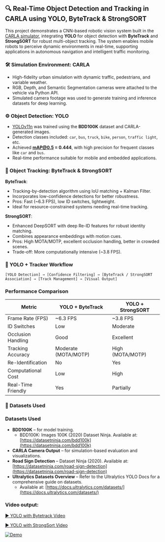 ## 🔍 Real-Time Object Detection and Tracking in CARLA using YOLO, ByteTrack & StrongSORT

This project demonstrates a CNN-based robotic vision system built in the [CARLA simulator](https://carla.org/), integrating **YOLO** for object detection with **ByteTrack** and **StrongSORT** for robust multi-object tracking. The system enables mobile robots to perceive dynamic environments in real-time, supporting applications in autonomous navigation and intelligent traffic monitoring.

### 🛠 Simulation Environment: CARLA

- High-fidelity urban simulation with dynamic traffic, pedestrians, and variable weather.
- RGB, Depth, and Semantic Segmentation cameras were attached to the vehicle via Python API.
- Simulated camera footage was used to generate training and inference datasets for deep learning.

### ⚙️ Object Detection: YOLO

- [YOLOv11n](https://docs.ultralytics.com/tasks/detect/#models) was trained using the **BDD100K** dataset and CARLA-generated images.
- Detection classes included: `car`, `bus`, `truck`, `bike`, `person`, `traffic light`, etc.
- Achieved **mAP@0.5 = 0.444**, with high precision for frequent classes like `car` and `bus`.
- Real-time performance suitable for mobile and embedded applications.

### 🎯 Object Tracking: ByteTrack & StrongSORT

**ByteTrack**:
- Tracking-by-detection algorithm using IoU matching + Kalman Filter.
- Incorporates low-confidence detections for better robustness.
- Pros: Fast (~6.3 FPS), low ID switches, lightweight.
- Ideal for resource-constrained systems needing real-time tracking.

**StrongSORT**:
- Enhanced DeepSORT with deep Re-ID features for robust identity matching.
- Combines appearance embeddings with motion cues.
- Pros: High MOTA/MOTP, excellent occlusion handling, better in crowded scenes.
- Trade-off: More computationally intensive (~3.8 FPS).

### 🔄 YOLO + Tracker Workflow

```text
[YOLO Detection] → [Confidence Filtering] → [ByteTrack / StrongSORT Association] → [Track Management] → [Visual Output]

```
### Performance Comparison

| Metric               | YOLO + ByteTrack     | YOLO + StrongSORT     |
|----------------------|----------------------|------------------------|
| Frame Rate (FPS)     | ~6.3 FPS             | ~3.8 FPS               |
| ID Switches          | Low                  | Moderate               |
| Occlusion Handling   | Good                 | Excellent              |
| Tracking Accuracy    | Moderate (MOTA/MOTP) | High (MOTA/MOTP)       |
| Re-Identification    | No                   | Yes                    |
| Computational Cost   | Low                  | High                   |
| Real-Time Friendly   | Yes                  | Partially              |



### 📁 Datasets Used
### Datasets Used

- **BDD100K** – for model training.  
  - BDD100K: Images 100K (2020) Dataset Ninja. Available at: [https://datasetninja.com/bdd100k](https://datasetninja.com/bdd100k)
- **CARLA Camera Output** – for simulation-based evaluation and visualizations.
- **Road Sign Detection** – Dataset Ninja (2020). Available at: [https://datasetninja.com/road-sign-detection](https://datasetninja.com/road-sign-detection)
- **Ultralytics Datasets Overview** – Refer to the Ultralytics YOLO Docs for a comprehensive guide on datasets.  
  - Available at: [https://docs.ultralytics.com/datasets/](https://docs.ultralytics.com/datasets/)

### Video output:
[▶️ YOLO with Bytetrack Video](https://github.com/Iyanuoluwa007/Carla/blob/main/Carla%20Bytetrack.mp4)

[▶️ YOLO with StrongSort Video](https://github.com/Iyanuoluwa007/Carla/blob/main/Carla%20Strongsort.mp4)

[![Demo](https://img.shields.io/badge/Watch-Demo-red)](https://github.com/Iyanuoluwa007/Carla/blob/main/Carla%20Strongsort.mp4)

